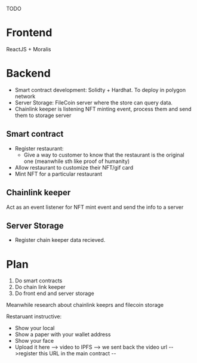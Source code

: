 TODO
# Frontend
ReactJS + Moralis

# Backend
* Smart contract development: Solidty + Hardhat. To deploy in polygon network
* Server Storage: FileCoin server where the store can query data.
* Chainlink keeper is listening NFT minting event, process them and send them to storage server 

## Smart contract
* Register restaurant:
    * Give a way to customer to know that the restaurant is the original one (meanwhile sth like proof of humanity)
* Allow restaurant to customize their NFT/gif card
* Mint NFT for a particular restaurant

## Chainlink keeper
Act as an event listener for NFT mint event and send the info to a server

## Server Storage
* Register chain keeper data recieved.

# Plan
1. Do smart contracts
1. Do chain link keeper
1. Do front end and server storage

Meanwhile research about chainlink keeprs and filecoin storage

Restaruant instructive:
* Show your local
* Show a paper with your wallet address
* Show your face
* Upload it here --> video to IPFS --> we sent back the video url -->register this URL in the main contract --